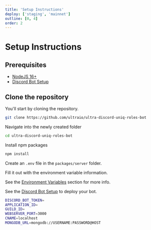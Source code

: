 ```yaml
---
title: 'Setup Instructions'
deploy: ['staging', 'mainnet']
outline: [0, 4]
order: 2
---
```


# Setup Instructions

## Prerequisites

-   [NodeJS 16+](https://nodejs.org/en/download)
-   [Discord Bot Setup](./setup.md)

## Clone the repository

You'll start by cloning the repository.

```sh
git clone https://github.com/ultraio/ultra-discord-uniq-roles-bot
```

Navigate into the newly created folder

```sh
cd ultra-discord-uniq-roles-bot
```

Install npm packages

```sh
npm install
```

Create an `.env` file in the `packages/server` folder.

Fill it out with the environment variable information.

See the [Environment Variables](./environment-variables.md) section for more info.

See the [Discord Bot Setup](./setup.md) to deploy your bot.

```sh
DISCORD_BOT_TOKEN=
APPLICATION_ID=
GUILD_ID=
WEBSERVER_PORT=3000
CNAME=localhost
MONGODB_URL=mongodb://USERNAME:PASSWORD@HOST
```
